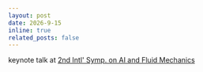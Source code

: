 ```yaml
---
layout: post
date: 2026-9-15 
inline: true
related_posts: false
---
```


keynote talk at  [2nd Intl' Symp. on AI and Fluid Mechanics](http://aifluids.net)

